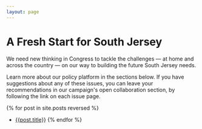 ```yaml
---
layout: page
---
```


# A Fresh Start for South Jersey

We need new thinking in Congress to tackle the challenges — at home and across the country — on our way to building the future South Jersey needs.

Learn more about our policy platform in the sections below. If you have suggestions about any of these issues, you can leave your recommendations in our campaign's open collaboration section, by following the link on each issue page.

{% for post in site.posts reversed %}
  - [{{post.title}}]({{site.baseurl}}{{post.url}})
{% endfor %}
